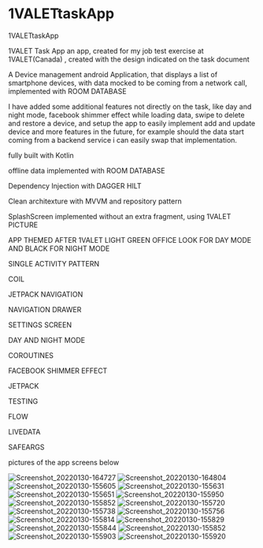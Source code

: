 # 1VALETtaskApp
1VALETtaskApp


1VALET Task App
an app, created for my job test exercise at 1VALET(Canada) , created with the design indicated on the task document


A Device management android Application, that displays a list of smartphone devices, with data mocked to be coming from a network call, implemented with ROOM DATABASE

I have added some additional features not directly on the task, like day and night mode, facebook shimmer effect while loading data, swipe to delete and restore a device, and setup the app to easily implement add and update device  and more features in the future, for example should the data start coming from a backend service i can easily swap that implementation. 

fully built with Kotlin

offline data implemented with ROOM DATABASE

Dependency Injection with DAGGER HILT

Clean architexture with MVVM and repository pattern

SplashScreen implemented without an extra fragment, using 1VALET PICTURE

APP THEMED AFTER 1VALET LIGHT GREEN OFFICE LOOK FOR DAY MODE AND BLACK FOR NIGHT MODE

SINGLE ACTIVITY PATTERN

COIL

JETPACK NAVIGATION 

NAVIGATION DRAWER

SETTINGS SCREEN 

DAY AND NIGHT MODE

COROUTINES

FACEBOOK SHIMMER EFFECT

JETPACK 

TESTING

FLOW

LIVEDATA

SAFEARGS


pictures of the app screens below

![Screenshot_20220130-164727](https://user-images.githubusercontent.com/44091450/151706976-a3b94ea3-3ee3-4cee-a159-ad5f1e5f6154.png)
![Screenshot_20220130-164804](https://user-images.githubusercontent.com/44091450/151706981-6dcaeaf6-05b5-41b9-9ce1-d32952b9100d.png)
![Screenshot_20220130-155605](https://user-images.githubusercontent.com/44091450/151706097-183e4f33-acb1-4ce8-9906-07a2b4edf4b9.png)
![Screenshot_20220130-155631](https://user-images.githubusercontent.com/44091450/151706103-fb53def9-28ed-4072-a0d9-1762ca45fad3.png)
![Screenshot_20220130-155651](https://user-images.githubusercontent.com/44091450/151706104-842c642a-9b92-4abd-a3bd-acac154e0c12.png)
![Screenshot_20220130-155950](https://user-images.githubusercontent.com/44091450/151706116-2a5b5d5c-965d-4363-8409-adf724173627.png)
![Screenshot_20220130-155852](https://user-images.githubusercontent.com/44091450/151706113-186cde51-90b9-4ded-9ca1-0532257ed459.png)
![Screenshot_20220130-155720](https://user-images.githubusercontent.com/44091450/151706105-2a0b1b40-4ca8-405c-bcc4-88225db65a15.png)
![Screenshot_20220130-155738](https://user-images.githubusercontent.com/44091450/151706106-fbb951d4-a7e1-4ce3-a1b8-8e82e20bb2d8.png)
![Screenshot_20220130-155756](https://user-images.githubusercontent.com/44091450/151706107-3d7d8e28-9731-48e8-b83a-ffc5c079dce7.png)
![Screenshot_20220130-155814](https://user-images.githubusercontent.com/44091450/151706108-8b4414fc-5215-44b6-8b2a-28de251dd4db.png)
![Screenshot_20220130-155829](https://user-images.githubusercontent.com/44091450/151706109-de5d07f4-992c-47ab-9fed-c99c7817a9f6.png)
![Screenshot_20220130-155844](https://user-images.githubusercontent.com/44091450/151706111-53ad22c7-5331-4df0-9bc6-ff0078b39a1b.png)
![Screenshot_20220130-155852](https://user-images.githubusercontent.com/44091450/151706113-186cde51-90b9-4ded-9ca1-0532257ed459.png)
![Screenshot_20220130-155903](https://user-images.githubusercontent.com/44091450/151706114-627f7a63-4f8e-4394-a0c4-7e8ef3f438ef.png)
![Screenshot_20220130-155920](https://user-images.githubusercontent.com/44091450/151706115-0922e6d4-0885-4a20-92a5-848de41d0400.png)


